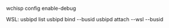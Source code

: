 wchisp config enable-debug

WSL:
usbipd list
usbipd bind --busid <BUSID>
usbipd attach --wsl --busid <BUSID>

